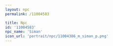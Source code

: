 ```yaml
---
layout: npc
permalink: /11004583

title: Npc
id: '11004583'
npc_name: 'Siman'
icon_url: 'portrait/npc/11004386_m_siman_p.png'
---
```

